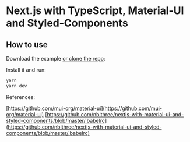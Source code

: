 # Next.js with TypeScript, Material-UI and Styled-Components

## How to use

Download the example [or clone the repo](https://github.com/JonathanSeehagen/nextjs-typescript-material-ui-styled-components):

Install it and run:

```sh
yarn
yarn dev
```

References: 

[https://github.com/mui-org/material-ui](https://github.com/mui-org/material-ui)
[https://github.com/nblthree/nextjs-with-material-ui-and-styled-components/blob/master/.babelrc](https://github.com/nblthree/nextjs-with-material-ui-and-styled-components/blob/master/.babelrc)
